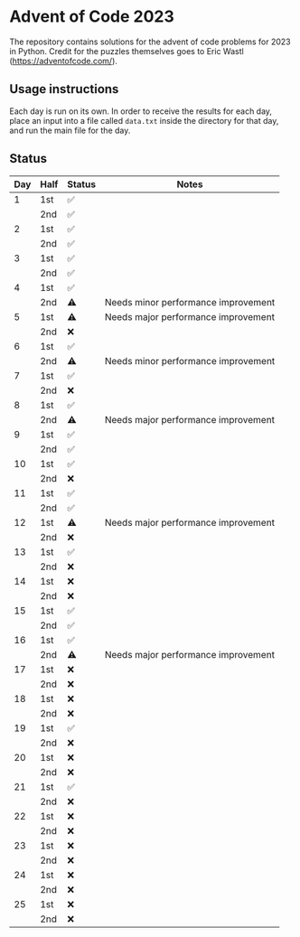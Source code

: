 # Advent of Code 2023

The repository contains solutions for the advent of code problems for 2023 in Python. Credit for the puzzles themselves goes to Eric Wastl (https://adventofcode.com/).

## Usage instructions

Each day is run on its own. In order to receive the results for each day, place an input into a file called `data.txt` inside the directory for that day, and run the main file for the day.

## Status

| Day | Half | Status             | Notes                               |
| --- | ---- | ------------------ | ----------------------------------- |
| 1   | 1st  | :white_check_mark: |                                     |
|     | 2nd  | :white_check_mark: |                                     |
| 2   | 1st  | :white_check_mark: |                                     |
|     | 2nd  | :white_check_mark: |                                     |
| 3   | 1st  | :white_check_mark: |                                     |
|     | 2nd  | :white_check_mark: |                                     |
| 4   | 1st  | :white_check_mark: |                                     |
|     | 2nd  | :warning:          | Needs minor performance improvement |
| 5   | 1st  | :warning:          | Needs major performance improvement |
|     | 2nd  | :x:                |                                     |
| 6   | 1st  | :white_check_mark: |                                     |
|     | 2nd  | :warning:          | Needs minor performance improvement |
| 7   | 1st  | :white_check_mark: |                                     |
|     | 2nd  | :x:                |                                     |
| 8   | 1st  | :white_check_mark: |                                     |
|     | 2nd  | :warning:          | Needs major performance improvement |
| 9   | 1st  | :white_check_mark: |                                     |
|     | 2nd  | :white_check_mark: |                                     |
| 10  | 1st  | :white_check_mark: |                                     |
|     | 2nd  | :x:                |                                     |
| 11  | 1st  | :white_check_mark: |                                     |
|     | 2nd  | :white_check_mark: |                                     |
| 12  | 1st  | :warning:          | Needs major performance improvement |
|     | 2nd  | :x:                |                                     |
| 13  | 1st  | :white_check_mark: |                                     |
|     | 2nd  | :x:                |                                     |
| 14  | 1st  | :x:                |                                     |
|     | 2nd  | :x:                |                                     |
| 15  | 1st  | :white_check_mark: |                                     |
|     | 2nd  | :white_check_mark: |                                     |
| 16  | 1st  | :white_check_mark: |                                     |
|     | 2nd  | :warning:          | Needs major performance improvement |
| 17  | 1st  | :x:                |                                     |
|     | 2nd  | :x:                |                                     |
| 18  | 1st  | :x:                |                                     |
|     | 2nd  | :x:                |                                     |
| 19  | 1st  | :white_check_mark: |                                     |
|     | 2nd  | :x:                |                                     |
| 20  | 1st  | :x:                |                                     |
|     | 2nd  | :x:                |                                     |
| 21  | 1st  | :white_check_mark: |                                     |
|     | 2nd  | :x:                |                                     |
| 22  | 1st  | :x:                |                                     |
|     | 2nd  | :x:                |                                     |
| 23  | 1st  | :x:                |                                     |
|     | 2nd  | :x:                |                                     |
| 24  | 1st  | :x:                |                                     |
|     | 2nd  | :x:                |                                     |
| 25  | 1st  | :x:                |                                     |
|     | 2nd  | :x:                |                                     |
